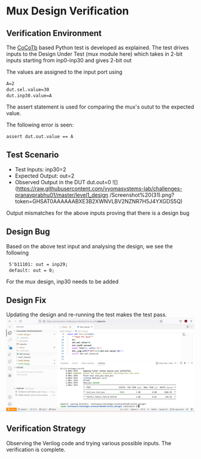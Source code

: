# Mux Design Verification

## Verification Environment

The [CoCoTb](https://www.cocotb.org/) based Python test is developed as explained. The test drives inputs to the Design Under Test (mux module here) which takes in 2-bit inputs starting from inp0-inp30 and gives 2-bit out

The values are assigned to the input port using 
```
A=2
dut.sel.value=30
dut.inp30.value=A
```

The assert statement is used for comparing the mux's outut to the expected value.

The following error is seen:
```
assert dut.out.value == A
```
## Test Scenario 
- Test Inputs: inp30=2
- Expected Output: out=2
- Observed Output in the DUT dut.out=0
 ![](https://raw.githubusercontent.com/vyomasystems-lab/challenges-pranavprabhu01/master/level1_design   /Screenshot%20(31).png?token=GHSAT0AAAAAABXE3B2XWNVLBV2NZNR7H5J4YXGDS5Q)

Output mismatches for the above inputs proving that there is a design bug

## Design Bug
Based on the above test input and analysing the design, we see the following

```
 5'b11101: out = inp29;
 default: out = 0;
```
For the mux design, inp30 needs to be added

## Design Fix
Updating the design and re-running the test makes the test pass.
![](https://raw.githubusercontent.com/vyomasystems-lab/challenges-pranavprabhu01/master/level1_design1/Screenshot%20(37).png?token=GHSAT0AAAAAABXE3B2WKTNYPVWCJZ6CN5HWYXGDW2A)
## Verification Strategy
Observing the Verilog code and trying various possible inputs. The verification is complete.

